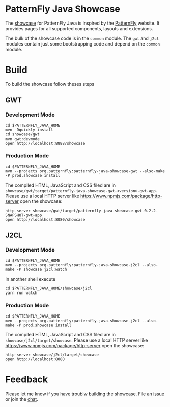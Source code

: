 # PatternFly Java Showcase

The [showcase](https://patternfly-java.github.io/) for PatternFly Java is inspired by the [PatternFly](https://www.patternfly.org/) website. It provides pages for all supported components, layouts and extensions.

The bulk of the showcase code is in the `common` module. The `gwt` and `j2cl` modules contain just some bootstrapping code and depend on the `common` module.

# Build

To build the showcase follow theses steps

## GWT

### Development Mode

```shell
cd $PATTERNFLY_JAVA_HOME
mvn -Dquickly install
cd showcase/gwt
mvn gwt:devmode
open http://localhost:8888/showcase
```

### Production Mode

```shell
cd $PATTERNFLY_JAVA_HOME
mvn --projects org.patternfly:patternfly-java-showcase-gwt --also-make -P prod,showcase install
```

The compiled HTML, JavaScript and CSS filed are in `showcase/gwt/target/patternfly-java-showcase-gwt-<version>-gwt-app`. Please use a local HTTP server like https://www.npmjs.com/package/http-server open the showcase:

```shell
http-server showcase/gwt/target/patternfly-java-showcase-gwt-0.2.2-SNAPSHOT-gwt-app
open http://localhost:8080/showcase
```

## J2CL

### Development Mode

```shell
cd $PATTERNFLY_JAVA_HOME
mvn --projects org.patternfly:patternfly-java-showcase-j2cl --also-make -P showcase j2cl:watch
```

In another shell execute

```shell
cd $PATTERNFLY_JAVA_HOME/showcase/j2cl
yarn run watch
```

### Production Mode

```shell
cd $PATTERNFLY_JAVA_HOME
mvn --projects org.patternfly:patternfly-java-showcase-j2cl --also-make -P prod,showcase install
```

The compiled HTML, JavaScript and CSS filed are in `showcase/j2cl/target/showcase`. Please use a local HTTP server like https://www.npmjs.com/package/http-server open the showcase:

```shell
http-server showcase/j2cl/target/showcase
open http://localhost:8080
```

# Feedback

Please let me know if you have troublw building the showcase. File an [issue](https://github.com/patternfly-java/patternfly-java/issues/new) or join the [chat](https://app.gitter.im/#/room/#pf4-java_core:gitter.im).